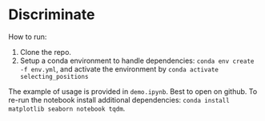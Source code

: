 # Discriminate

How to run:

1. Clone the repo.
2. Setup a conda environment to handle dependencies: `conda env create -f env.yml`, 
and activate the environment by `conda activate selecting_positions`

The example of usage is provided in `demo.ipynb`. 
Best to open on github. 
To re-run the notebook install additional dependencies: `conda install matplotlib seaborn notebook tqdm`.